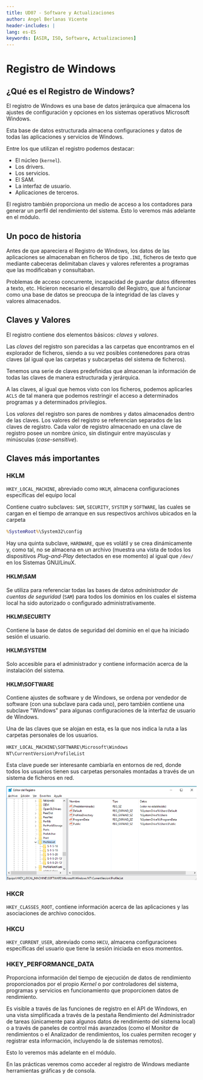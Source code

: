 ```yaml
---
title: UD07 - Software y Actualizaciones
author: Angel Berlanas Vicente
header-includes: |
lang: es-ES
keywords: [ASIR, ISO, Software, Actualizaciones]
---
```


# Registro de Windows

## ¿Qué es el Registro de Windows?

El registro de Windows es una base de datos jerárquica que almacena los ajustes de configuración y opciones en los sistemas operativos Microsoft Windows.

Esta base de datos estructurada almacena configuraciones y datos de todas las aplicaciones y servicios de Windows.

Entre los que utilizan el registro podemos destacar:

* El núcleo (`kernel`).
* Los drivers.
* Los servicios.
* El SAM.
* La interfaz de usuario.
* Aplicaciones de terceros.
  
El registro también proporciona un medio de acceso a los contadores para generar un perfil del rendimiento del sistema. Esto lo veremos más adelante en el módulo.

## Un poco de historia

Antes de que apareciera el Registro de Windows, los datos de las aplicaciones se almacenaban en ficheros de tipo `.INI`, ficheros de texto que mediante cabeceras delimitaban claves y valores referentes a programas que las modificaban y consultaban.

Problemas de acceso concurrente, incapacidad de guardar datos diferentes a texto, etc. Hicieron necesario el desarrollo del Registro, que al funcionar como una base de datos se preocupa de la integridad de las claves y valores almacenados.

## Claves y Valores

El registro contiene dos elementos básicos: _claves_ y _valores_.

Las _claves_ del registro son parecidas a las carpetas que encontramos en el explorador de ficheros, siendo a su vez posibles contenedores para otras claves (al igual que las carpetas y subcarpetas del sistema de ficheros).

Tenemos una serie de claves predefinidas que almacenan la información de todas las claves de manera estructurada y jerárquica.

A las claves, al igual que hemos visto con los ficheros, podemos aplicarles `ACLS` de tal manera que podemos restringir el acceso a determinados programas y a determinados privilegios.

Los _valores_ del registro son pares de nombres y datos almacenados dentro de las claves. Los valores del registro se referencian separados de las claves de registro. Cada valor de registro almacenado en una clave de registro posee un nombre único, sin distinguir entre mayúsculas y minúsculas (_case-sensitive_).

## Claves más importantes

### HKLM

`HKEY_LOCAL_MACHINE`, abreviado como `HKLM`, almacena configuraciones específicas del equipo local

Contiene cuatro subclaves: `SAM`, `SECURITY`, `SYSTEM` y `SOFTWARE`, las cuales se cargan en el tiempo de arranque en sus respectivos archivos ubicados en la carpeta
```cmd 
%SystemRoot%\System32\config
```

Hay una quinta subclave, `HARDWARE`, que es volátil y se crea dinámicamente y, como tal, no se almacena en un archivo (muestra una vista de todos los dispositivos _Plug-and-Play_ detectados en ese momento) al igual que `/dev/` en los Sistemas GNU/LinuX.

#### HKLM\\SAM

Se utiliza para referenciar todas las bases de datos _administrador de cuentas de seguridad_ (`SAM`) para todos los dominios en los cuales el sistema local ha sido autorizado o configurado administrativamente.

#### HKLM\\SECURITY

Contiene la base de datos de seguridad del dominio en el que ha iniciado sesión el usuario.

#### HKLM\\SYSTEM

Solo accesible para el administrador y contiene información acerca de la instalación del sistema.

#### HKLM\\SOFTWARE

Contiene ajustes de software y de Windows, se ordena por vendedor de software (con una subclave para cada uno), pero también contiene una subclave "Windows" para algunas configuraciones de la interfaz de usuario de Windows.

Una de las claves que se alojan en esta, es la que nos indica la ruta a las carpetas personales de los usuarios.

`HKEY_LOCAL_MACHINE\SOFTWARE\Microsoft\Windows NT\CurrentVersion\ProfileList`

Esta clave puede ser interesante cambiarla en entornos de red, donde todos los usuarios tienen sus carpetas personales montadas a través de un sistema de ficheros en red.

![ProfileList](Registro/cambioCarpetasPersonales.png)

### HKCR

`HKEY_CLASSES_ROOT`,  contiene información acerca de las aplicaciones y las asociaciones de archivo conocidos.

### HKCU

`HKEY_CURRENT_USER`, abreviado como `HKCU`, almacena configuraciones específicas del usuario que tiene la sesión iniciada en esos momentos.

### HKEY_PERFORMANCE_DATA

Proporciona información del tiempo de ejecución de datos de rendimiento proporcionados por el propio _Kernel_ o por controladores del sistema, programas y servicios en funcionamiento que proporcionen datos de rendimiento.

Es visible a través de las funciones de registro en el API de Windows, en una vista simplificada a través de la pestaña Rendimiento del Administrador de tareas (únicamente para algunos datos de rendimiento del sistema local) o a través de paneles de control más avanzados (como el Monitor de rendimientos o el Analizador de rendimientos, los cuales permiten recoger y registrar esta información, incluyendo la de sistemas remotos).

Esto lo veremos más adelante en el módulo.

En las prácticas veremos como acceder al registro de Windows mediante herramientas gráficas y de consola.
